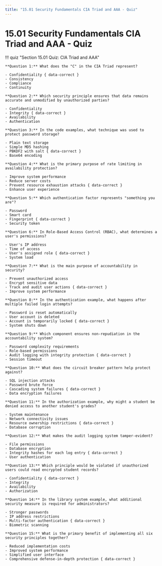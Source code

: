 ```yaml
---
title: "15.01 Security Fundamentals CIA Triad and AAA - Quiz"
---
```


# 15.01 Security Fundamentals CIA Triad and AAA - Quiz

!!! quiz "Section 15.01 Quiz: CIA Triad and AAA"

    **Question 1:** What does the "C" in the CIA Triad represent?

    - Confidentiality { data-correct }
    - Consistency
    - Compliance
    - Continuity

    **Question 2:** Which security principle ensures that data remains accurate and unmodified by unauthorized parties?

    - Confidentiality
    - Integrity { data-correct }
    - Availability
    - Authentication

    **Question 3:** In the code examples, what technique was used to protect password storage?

    - Plain text storage
    - Simple MD5 hashing
    - PBKDF2 with salt { data-correct }
    - Base64 encoding

    **Question 4:** What is the primary purpose of rate limiting in availability protection?

    - Improve system performance
    - Reduce server costs
    - Prevent resource exhaustion attacks { data-correct }
    - Enhance user experience

    **Question 5:** Which authentication factor represents "something you are"?

    - Password
    - Smart card
    - Fingerprint { data-correct }
    - Security token

    **Question 6:** In Role-Based Access Control (RBAC), what determines a user's permissions?

    - User's IP address
    - Time of access
    - User's assigned role { data-correct }
    - System load

    **Question 7:** What is the main purpose of accountability in security?

    - Prevent unauthorized access
    - Encrypt sensitive data
    - Track and audit user actions { data-correct }
    - Improve system performance

    **Question 8:** In the authentication example, what happens after multiple failed login attempts?

    - Password is reset automatically
    - User account is deleted
    - Account is temporarily locked { data-correct }
    - System shuts down

    **Question 9:** Which component ensures non-repudiation in the accountability system?

    - Password complexity requirements
    - Role-based permissions
    - Audit logging with integrity protection { data-correct }
    - Session timeout

    **Question 10:** What does the circuit breaker pattern help protect against?

    - SQL injection attacks
    - Password brute force
    - Cascading system failures { data-correct }
    - Data encryption failures

    **Question 11:** In the authorization example, why might a student be denied access to another student's grades?

    - System maintenance
    - Network connectivity issues
    - Resource ownership restrictions { data-correct }
    - Database corruption

    **Question 12:** What makes the audit logging system tamper-evident?

    - File permissions
    - Database encryption
    - Integrity hashes for each log entry { data-correct }
    - User authentication

    **Question 13:** Which principle would be violated if unauthorized users could read encrypted student records?

    - Confidentiality { data-correct }
    - Integrity
    - Availability
    - Authorization

    **Question 14:** In the library system example, what additional security measure is required for administrators?

    - Stronger passwords
    - IP address restrictions
    - Multi-factor authentication { data-correct }
    - Biometric scanning

    **Question 15:** What is the primary benefit of implementing all six security principles together?

    - Reduced implementation costs
    - Improved system performance
    - Simplified user interface
    - Comprehensive defense-in-depth protection { data-correct }
